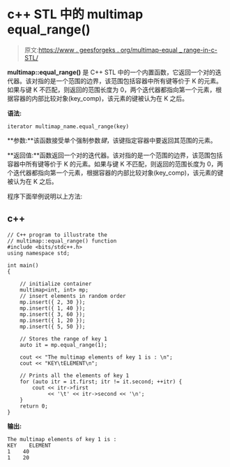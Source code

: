 # c++ STL 中的 multimap equal_range()

> 原文:[https://www . geesforgeks . org/multimap-equal _ range-in-c-STL/](https://www.geeksforgeeks.org/multimap-equal_range-in-c-stl/)

**multimap::equal_range()** 是 C++ STL 中的一个内置函数，它返回一个对的迭代器。该对指的是一个范围的边界，该范围包括容器中所有键等价于 K 的元素。如果与键 K 不匹配，则返回的范围长度为 0，两个迭代器都指向第一个元素，根据容器的内部比较对象(key_comp)，该元素的键被认为在 K 之后。

**语法:**

```
iterator multimap_name.equal_range(key)

```

**参数:**该函数接受单个强制参数*键*，该键指定容器中要返回其范围的元素。

**返回值:**函数返回一个对的迭代器。该对指的是一个范围的边界，该范围包括容器中所有键等价于 K 的元素。如果与键 K 不匹配，则返回的范围长度为 0，两个迭代器都指向第一个元素，根据容器的内部比较对象(key_comp)，该元素的键被认为在 K 之后。

程序下面举例说明以上方法:

## c++

```
// C++ program to illustrate the
// multimap::equal_range() function
#include <bits/stdc++.h>
using namespace std;

int main()
{

    // initialize container
    multimap<int, int> mp;
    // insert elements in random order
    mp.insert({ 2, 30 });
    mp.insert({ 1, 40 });
    mp.insert({ 3, 60 });
    mp.insert({ 1, 20 });
    mp.insert({ 5, 50 });

    // Stores the range of key 1
    auto it = mp.equal_range(1);

    cout << "The multimap elements of key 1 is : \n";
    cout << "KEY\tELEMENT\n";

    // Prints all the elements of key 1
    for (auto itr = it.first; itr != it.second; ++itr) {
        cout << itr->first
             << '\t' << itr->second << '\n';
    }
    return 0;
}
```

**输出:**

```
The multimap elements of key 1 is : 
KEY    ELEMENT
1    40
1    20

```